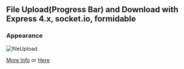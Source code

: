 ## File Upload(Progress Bar) and Download with Express 4.x, socket.io, formidable

### Appearance

![fileUpload](https://github.com/heartsuit/heartsuit.github.io/raw/master/pictures/upload.png)

[More Info](https://heartsuit.github.io/2017/04/28/File-Upload-and-Download-with-Progress.html)
or [Here](http://blog.csdn.net/u013810234/article/details/70888269)